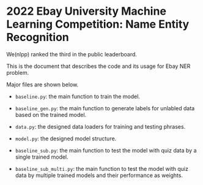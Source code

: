 ﻿# 2022 Ebay University Machine Learning Competition: Name Entity Recognition

We(nlpp) ranked the third in the public leaderboard.

This is the document that describes the code and its usage for Ebay NER problem.

Major files are shown below.

-  `baseline.py`: the main function to train the model.

-  `baseline_gen.py`: the main function to generate labels for unlabled data based on the trained model.

-  `data.py`: the designed data loaders for training and testing phrases.

-  `model.py`: the designed model structure.

-  `baseline_sub.py`: the main function to test the model with quiz data by a single trained model.

-  `baseline_sub_multi.py`: the main function to test the model with quiz data by multiple trained models and their performance as weights.